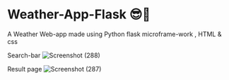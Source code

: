 # Weather-App-Flask 😎🌅
A Weather Web-app made using Python flask microframe-work , HTML & css 

Search-bar
![Screenshot (288)](https://user-images.githubusercontent.com/100989379/184548294-2f38fa64-9241-427b-8c28-9863f1ec8a74.png)

Result page 
![Screenshot (287)](https://user-images.githubusercontent.com/100989379/184548357-9f7d5abe-a7bc-41f5-8c75-9e93bb7f434c.png)
